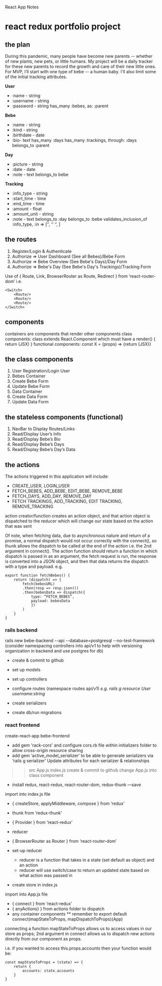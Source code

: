 React App Notes

# react redux portfolio project

## the plan
During this pandemic, many people have become new parents -- whether of new plants, new pets, or little humans. My project will be a daily tracker for these new parents to record the growth and care of their new little ones. For MVP, I’ll start with one type of bebe -- a human baby. I'll also limit some of the initial tracking attributes.

**User**
* :name - string
* :username - string
* :password - string
has_many :bebes, as: :parent

**Bebe**
* :name - string
* :kind - string
* :birthdate - date
* :bio- text
has_many :days
has_many :trackings, through: :days
belongs_to :parent

**Day**
* :picture - string
* :date - date
* :note - text
belongs_to bebe

**Tracking**
* :info_type - string
* :start_time - time
* :end_time - time
* :amount - float
* :amount_unit - string
* :note - text
belongs_to :day
belongs_to :bebe
validates_inclusion_of :info_type, :in => [‘’, ‘’ ‘’, ]

## the routes
1. Register/Login & Authenticate
2. Authorize => User Dashboard (See all Bebes)/Bebe Form
2. Authorize => Bebe Overview (See Bebe's Days)/Day Form
3. Authorize => Bebe's Day (See Bebe's Day's Trackings)/Tracking Form

Use of { Route, Link, BrowserRouter as Route, Redirect } from ‘react-router-dom’
i.e.
```
<Switch>
	<Route/>
	<Route/>
	<Route/>
</Switch>
```


## components
containers are components that render other components
class components: class extends React.Component which must have a render() { return (JSX) }
functional components: const X = (props) => {return (JSX)}

## the class components
1. User Registration/Login User
2. Bebes Container
3. Create Bebe Form
4. Update Bebe Form
5. Data Container
6. Create Data Form
7. Update Data Form

## the stateless components (functional)
1. NavBar to Display Routes/Links
2. Read/Display User’s Info
3. Read/Display Bebe’s Bio
4. Read/Display Bebe’s Days
5. Read/Display Bebe’s Day’s Data

## the actions
The actions triggered in this application will include:
* CREATE_USER, LOGIN_USER
* FETCH_BEBES, ADD_BEBE, EDIT_BEBE, REMOVE_BEBE
* FETCH_DAYS, ADD_DAY, REMOVE_DAY
* FETCH TRACKINGS, ADD_TRACKING, EDIT TRACKING, REMOVE_TRACKING

action creator/function creates an action object, and that action object is dispatched to the reducer which will change our state based on the action that was sent

Of note, when fetching data, due to asynchronous nature and return of a promise, a normal dispatch would not occur correctly with the connect(), so thunk allows the dispatch to be called at the end of the action i.e. the 2nd argument in connect(). The action function should return a function in which dispatch is passed in as an argument, the fetch request is run, the response is converted into a JSON object, and then that data returns the dispatch with a type and payload.
e.g.
```
export function fetchBebes() {
	return (dispatch) => {
		fetch(bebesURL)
		.then(resp => resp.json())
		.then(bebesData => dispatch({
			type: “FETCH_BEBES”,
			payload: bebesData
			})
		)
	}
}
```

### rails backend
rails new bebe-backend --api --database=postgresql --no-test-framework
(consider namespacing controllers into api/v1 to help with versioning organization in backend and use postgres for db)

* create & commit to github

* set up models
* set up controllers
* configure routes (namespace routes api/v1)
*e.g. rails g resource User username:string*
* create serializers

* create db/run migrations


### react frontend
create-react-app bebe-frontend
* add gem 'rack-cors' and configure cors.rb file within initializers folder to allow cross-origin resource sharing
* add gem ‘active_model_serializer’ to be able to generate serializers via ‘rails g serializer’
Update attributes for each serializer & relationships


> > src
>> App.js
>> index.js
create & commit to github
change App.js into class component

* install redux, react-redux, react-router-dom, redux-thunk —save

import into index.js file
- { createStore, applyMiddleware, compose } from ‘redux’
- thunk from ‘redux-thunk’
- { Provider } from ‘react-redux’
- reducer
- { BrowserRouter as Router } from ‘react-router-dom’

- set-up reducer
    - reducer is a function that takes in a state (set default as object) and an action
    - reducer will use switch/case to return an updated state based on what action was passed in
- create store in index.js

import into App.js file
- { connect } from ‘react-redux’
- { anyActions} } from actions folder to dispatch
- any container components
** remember to export default connect(mapStateToProps, mapDispatchToProps)(App)

connecting a function mapStateToProps allows us to access values in our store as props; 2nd argument in connect allows us to dispatch new actions directly from our component as props.

i.e. if you wanted to access this.props.accounts
then your function would be:
```
const mapStateToProps = (state) => {
	return {
		accounts: state.accounts
	}
}
```
